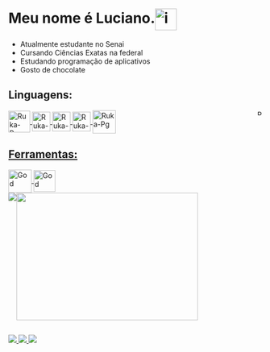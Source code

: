 # Meu nome é Luciano.<img align="center" alt="incrivel" height="43" width="43" src="https://media.tenor.com/KKnNByKH9VsAAAAM/skull.gif">


- Atualmente estudante no Senai
- Cursando Ciências Exatas na federal
- Estudando programação de aplicativos
- Gosto de chocolate

## Linguagens:
<div style="display: inline_block">
    <a href="//pt.wikipedia.org/wiki/Portugol"><img align="right" alt="Ruka-Pg" height="10" width="10" src="https://univali-lite.github.io/Portugol-Studio/assets/img/logo.png">
    <a href="//pt.wikipedia.org/wiki/Python"><img align="center" alt="Ruka-Pg" height="43" width="43" src="https://cdn.jsdelivr.net/gh/devicons/devicon/icons/python/python-original.svg">
    <a href="//pt.wikipedia.org/wiki/HTML"><img align="center" alt="Ruka-Pg" height="39" width="36" src="https://upload.wikimedia.org/wikipedia/commons/thumb/3/38/HTML5_Badge.svg/2048px-HTML5_Badge.svg.png">
    <a href="//pt.wikipedia.org/wiki/HTML"><img align="center" alt="Ruka-Pg" height="39" width="36" src="https://upload.wikimedia.org/wikipedia/commons/thumb/6/62/CSS3_logo.svg/800px-CSS3_logo.svg.png">
    <a href="//pt.wikipedia.org/wiki/JavaScript"><img align="center" alt="Ruka-Pg" height="39" width="36" src="https://cdn.jsdelivr.net/gh/devicons/devicon@latest/icons/javascript/javascript-plain.svg" /> 
    <a href="//pt.wikipedia.org/wiki/PHP"><img align="center" alt="Ruka-Pg" width="46" height="46" src="https://img.icons8.com/nolan/64/php--v2.png" alt="php--v2"/>

        
</div>

## Ferramentas:
<div style="display: inline_block">
    <a href="//pt.wikipedia.org/wiki/Godot"><img align="center" alt="God" height="46" width="46" src="https://cdn.jsdelivr.net/gh/devicons/devicon@latest/icons/godot/godot-original.svg" />
    <a href="//pt.wikipedia.org/wiki/Visual_Studio_Code"><img align="center" alt="God" height="43" width="43" src="https://cdn.jsdelivr.net/gh/devicons/devicon@latest/icons/vscode/vscode-original.svg" />
</div>

<div style="display: flex; flex-direction: row;">
    <a href="https://github.com/rukarey">
    <img class="img" src="https://github-readme-stats.vercel.app/api?username=RukaRey&show_icons=true&theme=merko" />
    <a href="https://github.com/rukarey">
    <img height="253px" width="360px" border-radius= "90px" class="img" src="https://github-readme-stats.vercel.app/api/top-langs/?username=RukaRey&theme=merko&layout=compact" />
</div>


## 

<div>
  <img src="https://img.shields.io/badge/Gmail-D14836?style=for-the-badge&logo=gmail&logoColor=white">
  <a href="https://www.instagram.com/luci_anogomes1997/"><img src="https://img.shields.io/badge/Instagram-E4405F?style=for-the-badge&logo=instagram&logoColor=white">
  <a href="//www.linkedin.com/in/luciano-gomes-977798248/"><img src="https://img.shields.io/badge/LinkedIn-0077B5?style=for-the-badge&logo=linkedin&logoColor=white">
</div>
